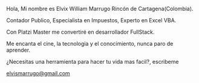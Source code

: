Hola, Mi nombre es Elvix William Marrugo Rincón de Cartagena(Colombia).

Contador Publico, Especialista en Impuestos, Experto en Excel VBA.

Con Platzi Master me convertiré en desarrollador FullStack.

Me encanta el cine, la tecnologia y el conocimiento, nunca paro de aprender.

¿Necesitas una herramienta para hacer tu vida mas facil?, escribeme

elvismarrugo@gmail.com

